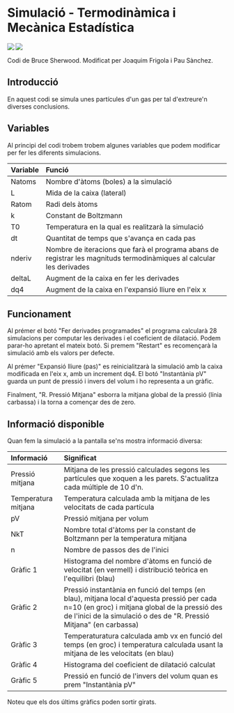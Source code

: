 # Simulació - Termodinàmica i Mecànica Estadística
<img align="left" src="https://img.shields.io/badge/Termodinàmica-Simulació-yellow"> <img align="left" src="https://img.shields.io/badge/Llenguatge-Python-blue"> <br>


Codi de Bruce Sherwood. Modificat per Joaquim Frigola i Pau Sànchez.

## Introducció
En aquest codi se simula unes partícules d'un gas per tal d'extreure'n diverses conclusions.

## Variables
Al principi del codi trobem trobem algunes variables que podem modificar per fer les diferents simulacions.

| Variable | Funció                                                                                                               |
| :----- | :------------------------------------------------------------------------------------------------------------------- |
| Natoms   | Nombre d'àtoms (boles) a la simulació                                                                                |
| L        | Mida de la caixa (lateral)                                                                                           |
| Ratom    | Radi dels àtoms                                                                                                      |
| k        | Constant de Boltzmann                                                                                                |
| T0       | Temperatura en la qual es realitzarà la simulació                                                                    |
| dt       | Quantitat de temps que s'avança en cada pas                                                                          |
| nderiv   | Nombre de iteracions que farà el programa abans de registrar les magnituds termodinàmiques al calcular les derivades |
| deltaL   | Augment de la caixa en fer les derivades                                                                             |
| dq4      | Augment de la caixa en l'expansió lliure  en l'eix x                                                                 |
## Funcionament
Al prémer el botó "Fer derivades programades" el programa calcularà 28 simulacions per computar les derivades i el coeficient de dilatació. Podem parar-ho apretant el mateix botó. Si premem "Restart" es recomençarà la simulació amb els valors per defecte.

Al prémer "Expansió lliure (pas)" es reinicialitzarà la simulació amb la caixa modificada en l'eix x, amb un increment dq4. El botó "Instantània pV" guarda un punt de pressió i invers del volum i ho representa a un gràfic.

Finalment, "R. Pressió Mitjana" esborra la mitjana global de la pressió (línia carbassa) i la torna a començar des de zero.

## Informació disponible
Quan fem la simulació a la pantalla se'ns mostra informació diversa:

| Informació          | Significat                                                                                                                                                                                                           |
| :------------------ | :------------------------------------------------------------------------------------------------------------------------------------------------------------------------------------------------------------------- |
| Pressió mitjana     | Mitjana de les pressió calculades segons les partícules que xoquen a les parets. S'actualitza cada múltiple de 10 d'n.                                                                                               |
| Temperatura mitjana | Temperatura calculada amb la mitjana de les velocitats de cada partícula                                                                                                                                             |
| pV                  | Pressió mitjana per volum                                                                                                                                                                                            |
| NkT                 | Nombre total d'àtoms per la constant de Boltzmann per la temperatura mitjana                                                                                                                                         |
| n                   | Nombre de passos des de l'inici                                                                                                                                                                                      |
| Gràfic 1            | Histograma del nombre d'àtoms en funció de velocitat (en vermell) i distribució teòrica en l'equilibri (blau)                                                                                                        |
| Gràfic 2            | Pressió instantània en funció del temps (en blau), mitjana local d'aquesta pressió per cada n=10 (en groc) i mitjana global de la pressió des de l'inici de la simulació o des de "R. Pressió Mitjana" (en carbassa) |
| Gràfic 3            | Temperaturatura calculada amb vx en funció del temps (en groc) i temperatura calculada usant la mitjana de les velocitats (en blau)                                                                                  |
| Gràfic 4            | Histograma del coeficient de dilatació calculat                                                                                                                                                                      |
| Gràfic 5     |   Pressió en funció de l'invers del volum quan es prem "Instantània pV"                                                                                                                |

Noteu que els dos últims gràfics poden sortir girats.
